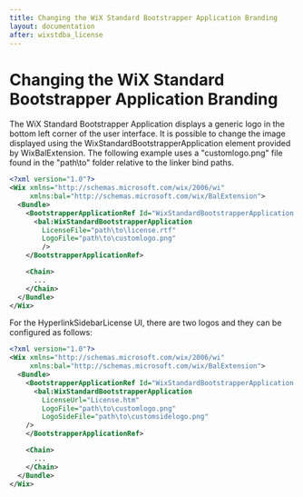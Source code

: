 ```yaml
---
title: Changing the WiX Standard Bootstrapper Application Branding
layout: documentation
after: wixstdba_license
---
```

# Changing the WiX Standard Bootstrapper Application Branding

The WiX Standard Bootstrapper Application displays a generic logo in the bottom left corner of the user interface. It is possible to change the image displayed using the WixStandardBootstrapperApplication element provided by WixBalExtension. The following example uses a "customlogo.png" file found in the "path\to" folder relative to the linker bind paths.

```xml
<?xml version="1.0"?>
<Wix xmlns="http://schemas.microsoft.com/wix/2006/wi"
     xmlns:bal="http://schemas.microsoft.com/wix/BalExtension">
  <Bundle>
    <BootstrapperApplicationRef Id="WixStandardBootstrapperApplication.RtfLicense">
      <bal:WixStandardBootstrapperApplication
        LicenseFile="path\to\license.rtf"
        LogoFile="path\to\customlogo.png"
        />
    </BootstrapperApplicationRef>

    <Chain>
      ...
    </Chain>
  </Bundle>
</Wix>
```

For the HyperlinkSidebarLicense UI, there are two logos and they can be configured as follows:

```xml
<?xml version="1.0"?>
<Wix xmlns="http://schemas.microsoft.com/wix/2006/wi"
     xmlns:bal="http://schemas.microsoft.com/wix/BalExtension">
  <Bundle>
    <BootstrapperApplicationRef Id="WixStandardBootstrapperApplication.HyperlinkSidebarLicense">
      <bal:WixStandardBootstrapperApplication
        LicenseUrl="License.htm"
        LogoFile="path\to\customlogo.png"
        LogoSideFile="path\to\customsidelogo.png"
    />
    </BootstrapperApplicationRef>

    <Chain>
      ...
    </Chain>
  </Bundle>
</Wix>
```
